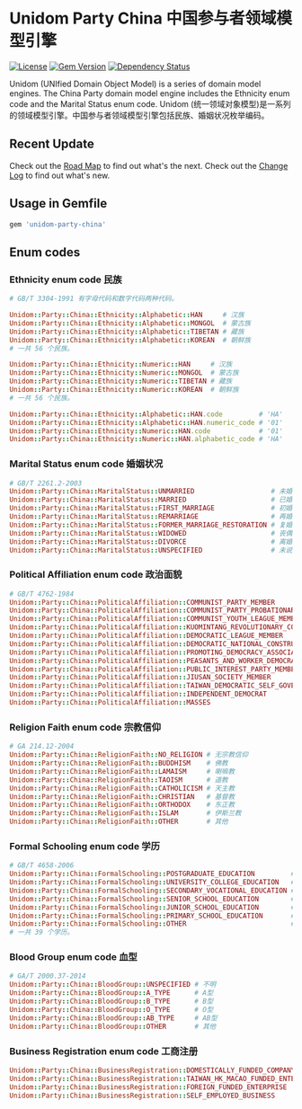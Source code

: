 # Unidom Party China 中国参与者领域模型引擎

[![License](https://img.shields.io/badge/license-MIT-green.svg)](http://opensource.org/licenses/MIT)
[![Gem Version](https://badge.fury.io/rb/unidom-party-china.svg)](https://badge.fury.io/rb/unidom-party-china)
[![Dependency Status](https://gemnasium.com/badges/github.com/topbitdu/unidom-party-china.svg)](https://gemnasium.com/github.com/topbitdu/unidom-party-china)

Unidom (UNIfied Domain Object Model) is a series of domain model engines. The China Party domain model engine includes the Ethnicity enum code and the Marital Status enum code.
Unidom (统一领域对象模型)是一系列的领域模型引擎。中国参与者领域模型引擎包括民族、婚姻状况枚举编码。



## Recent Update

Check out the [Road Map](ROADMAP.md) to find out what's the next.
Check out the [Change Log](CHANGELOG.md) to find out what's new.



## Usage in Gemfile

```ruby
gem 'unidom-party-china'
```



## Enum codes

### Ethnicity enum code 民族

```ruby
# GB/T 3304-1991 有字母代码和数字代码两种代码。

Unidom::Party::China::Ethnicity::Alphabetic::HAN     # 汉族
Unidom::Party::China::Ethnicity::Alphabetic::MONGOL  # 蒙古族
Unidom::Party::China::Ethnicity::Alphabetic::TIBETAN # 藏族
Unidom::Party::China::Ethnicity::Alphabetic::KOREAN  # 朝鲜族
# 一共 56 个民族。

Unidom::Party::China::Ethnicity::Numeric::HAN     # 汉族
Unidom::Party::China::Ethnicity::Numeric::MONGOL  # 蒙古族
Unidom::Party::China::Ethnicity::Numeric::TIBETAN # 藏族
Unidom::Party::China::Ethnicity::Numeric::KOREAN  # 朝鲜族
# 一共 56 个民族。

Unidom::Party::China::Ethnicity::Alphabetic::HAN.code         # 'HA'
Unidom::Party::China::Ethnicity::Alphabetic::HAN.numeric_code # '01'
Unidom::Party::China::Ethnicity::Numeric::HAN.code            # '01'
Unidom::Party::China::Ethnicity::Numeric::HAN.alphabetic_code # 'HA'
```

### Marital Status enum code 婚姻状况

```ruby
# GB/T 2261.2-2003
Unidom::Party::China::MaritalStatus::UNMARRIED                   # 未婚
Unidom::Party::China::MaritalStatus::MARRIED                     # 已婚
Unidom::Party::China::MaritalStatus::FIRST_MARRIAGE              # 初婚
Unidom::Party::China::MaritalStatus::REMARRIAGE                  # 再婚
Unidom::Party::China::MaritalStatus::FORMER_MARRIAGE_RESTORATION # 复婚
Unidom::Party::China::MaritalStatus::WIDOWED                     # 丧偶
Unidom::Party::China::MaritalStatus::DIVORCE                     # 离婚
Unidom::Party::China::MaritalStatus::UNSPECIFIED                 # 未说明的婚姻状况
```

### Political Affiliation enum code 政治面貌

```ruby
# GB/T 4762-1984
Unidom::Party::China::PoliticalAffiliation::COMMUNIST_PARTY_MEMBER                              # 中国共产党党员
Unidom::Party::China::PoliticalAffiliation::COMMUNIST_PARTY_PROBATIONARY_MEMBER                 # 中国共产党预备党员
Unidom::Party::China::PoliticalAffiliation::COMMUNIST_YOUTH_LEAGUE_MEMBER                       # 中国共产主义青年团团员
Unidom::Party::China::PoliticalAffiliation::KUOMINTANG_REVOLUTIONARY_COMMITTEE_MEMBER           # 中国国民党革命委员会会员
Unidom::Party::China::PoliticalAffiliation::DEMOCRATIC_LEAGUE_MEMBER                            # 中国民主同盟盟员
Unidom::Party::China::PoliticalAffiliation::DEMOCRATIC_NATIONAL_CONSTRUCTION_ASSOCIATION_MEMBER # 中国民主建国会会员
Unidom::Party::China::PoliticalAffiliation::PROMOTING_DEMOCRACY_ASSOCIATION_MEMBER              # 中国民主促进会会员
Unidom::Party::China::PoliticalAffiliation::PEASANTS_AND_WORKER_DEMOCRATIC_PARTY_MEMBER         # 中国农工民主党党员
Unidom::Party::China::PoliticalAffiliation::PUBLIC_INTEREST_PARTY_MEMBER                        # 中国致公党党员
Unidom::Party::China::PoliticalAffiliation::JIUSAN_SOCIETY_MEMBER                               # 九三学社社员
Unidom::Party::China::PoliticalAffiliation::TAIWAN_DEMOCRATIC_SELF_GOVERNMENT_LEAGUE_MEMBER     # 台湾民主自治同盟盟员
Unidom::Party::China::PoliticalAffiliation::INDEPENDENT_DEMOCRAT                                # 无党派民主人士
Unidom::Party::China::PoliticalAffiliation::MASSES                                              # 群众
```

### Religion Faith enum code 宗教信仰

```ruby
# GA 214.12-2004
Unidom::Party::China::ReligionFaith::NO_RELIGION # 无宗教信仰
Unidom::Party::China::ReligionFaith::BUDDHISM    # 佛教
Unidom::Party::China::ReligionFaith::LAMAISM     # 喇嘛教
Unidom::Party::China::ReligionFaith::TAOISM      # 道教
Unidom::Party::China::ReligionFaith::CATHOLICISM # 天主教
Unidom::Party::China::ReligionFaith::CHRISTIAN   # 基督教
Unidom::Party::China::ReligionFaith::ORTHODOX    # 东正教
Unidom::Party::China::ReligionFaith::ISLAM       # 伊斯兰教
Unidom::Party::China::ReligionFaith::OTHER       # 其他
```

### Formal Schooling enum code 学历

```ruby
# GB/T 4658-2006
Unidom::Party::China::FormalSchooling::POSTGRADUATE_EDUCATION         # 研究生教育
Unidom::Party::China::FormalSchooling::UNIVERSITY_COLLEGE_EDUCATION   # 大学本科／专科教育
Unidom::Party::China::FormalSchooling::SECONDARY_VOCATIONAL_EDUCATION # 中等职业教育
Unidom::Party::China::FormalSchooling::SENIOR_SCHOOL_EDUCATION        # 普通高级中学教育
Unidom::Party::China::FormalSchooling::JUNIOR_SCHOOL_EDUCATION        # 初级中学教育
Unidom::Party::China::FormalSchooling::PRIMARY_SCHOOL_EDUCATION       # 小学教育
Unidom::Party::China::FormalSchooling::OTHER                          # 其他
# 一共 39 个学历。
```

### Blood Group enum code 血型

```ruby
# GA/T 2000.37-2014
Unidom::Party::China::BloodGroup::UNSPECIFIED # 不明
Unidom::Party::China::BloodGroup::A_TYPE      # A型
Unidom::Party::China::BloodGroup::B_TYPE      # B型
Unidom::Party::China::BloodGroup::O_TYPE      # O型
Unidom::Party::China::BloodGroup::AB_TYPE     # AB型
Unidom::Party::China::BloodGroup::OTHER       # 其他
```

### Business Registration enum code 工商注册

```ruby
Unidom::Party::China::BusinessRegistration::DOMESTICALLY_FUNDED_COMPANY       # 内资企业
Unidom::Party::China::BusinessRegistration::TAIWAN_HK_MACAO_FUNDED_ENTERPRISE # 港、澳、台商投资企业
Unidom::Party::China::BusinessRegistration::FOREIGN_FUNDED_ENTERPRISE         # 外商投资企业
Unidom::Party::China::BusinessRegistration::SELF_EMPLOYED_BUSINESS            # 个体经营
```
